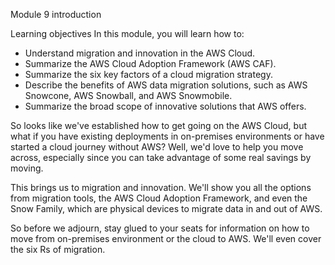 Module 9 introduction

Learning objectives
In this module, you will learn how to:

- Understand migration and innovation in the AWS Cloud.
- Summarize the AWS Cloud Adoption Framework (AWS CAF). 
- Summarize the six key factors of a cloud migration strategy.
- Describe the benefits of AWS data migration solutions, such as AWS Snowcone, AWS Snowball, and AWS Snowmobile.
- Summarize the broad scope of innovative solutions that AWS offers.



So looks like we've established how to get going on the AWS Cloud, but what if you have existing deployments in on-premises environments or have started a cloud journey without AWS? Well, we'd love to help you move across, especially since you can take advantage of some real savings by moving. 

This brings us to migration and innovation. We'll show you all the options from migration tools, the AWS Cloud Adoption Framework, and even the Snow Family, which are physical devices to migrate data in and out of AWS. 

So before we adjourn, stay glued to your seats for information on how to move from on-premises environment or the cloud to AWS. We'll even cover the six Rs of migration.
